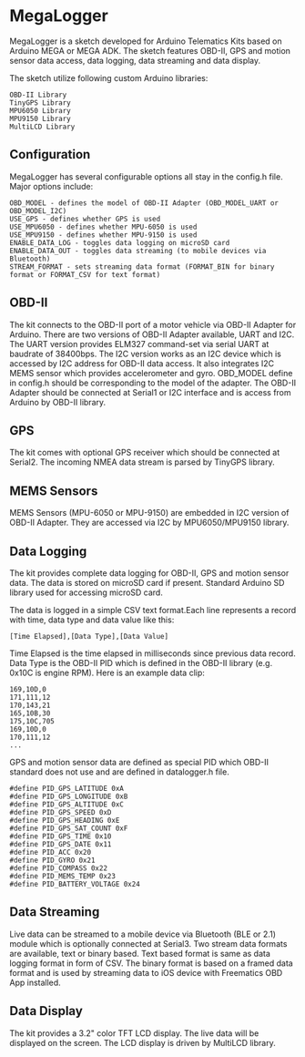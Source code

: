 MegaLogger
==========

MegaLogger is a sketch developed for Arduino Telematics Kits based on Arduino MEGA or MEGA ADK. The sketch features OBD-II, GPS and motion sensor data access, data logging, data streaming and data display.

The sketch utilize following custom Arduino libraries:

    OBD-II Library
    TinyGPS Library
    MPU6050 Library
    MPU9150 Library
    MultiLCD Library


Configuration
-------------

MegaLogger has several configurable options all stay in the config.h file. Major options include:

    OBD_MODEL - defines the model of OBD-II Adapter (OBD_MODEL_UART or OBD_MODEL_I2C)
    USE_GPS - defines whether GPS is used
    USE_MPU6050 - defines whether MPU-6050 is used
    USE_MPU9150 - defines whether MPU-9150 is used
    ENABLE_DATA_LOG - toggles data logging on microSD card
    ENABLE_DATA_OUT - toggles data streaming (to mobile devices via Bluetooth)
    STREAM_FORMAT - sets streaming data format (FORMAT_BIN for binary format or FORMAT_CSV for text format)

OBD-II
------

The kit connects to the OBD-II port of a motor vehicle via OBD-II Adapter for Arduino. There are two versions of OBD-II Adapter available, UART and I2C. The UART version provides ELM327 command-set via serial UART at baudrate of 38400bps. The I2C version works as an I2C device which is accessed by I2C address for OBD-II data access. It also integrates I2C MEMS sensor which provides accelerometer and gyro. OBD_MODEL define in config.h should be corresponding to the model of the adapter. The OBD-II Adapter should be connected at Serial1 or I2C interface and is access from Arduino by OBD-II library. 

GPS
---
The kit comes with optional GPS receiver which should be connected at Serial2. The incoming NMEA data stream is parsed by TinyGPS library.

MEMS Sensors
------------

MEMS Sensors (MPU-6050 or MPU-9150) are embedded in I2C version of OBD-II Adapter. They are accessed via I2C by MPU6050/MPU9150 library.

Data Logging
------------

The kit provides complete data logging for OBD-II, GPS and motion sensor data. The data is stored on microSD card if present. Standard Arduino SD library used for accessing microSD card.

The data is logged in a simple CSV text format.Each line represents a record with time, data type and data value like this:

    [Time Elapsed],[Data Type],[Data Value]

Time Elapsed is the time elapsed in milliseconds since previous data record. Data Type is the OBD-II PID which is defined in the OBD-II library (e.g. 0x10C is engine RPM). Here is an example data clip:

    169,10D,0
    171,111,12
    170,143,21
    165,10B,30
    175,10C,705
    169,10D,0
    170,111,12
    ...

GPS and motion sensor data are defined as special PID which OBD-II standard does not use and are defined in datalogger.h file.

    #define PID_GPS_LATITUDE 0xA
    #define PID_GPS_LONGITUDE 0xB
    #define PID_GPS_ALTITUDE 0xC
    #define PID_GPS_SPEED 0xD
    #define PID_GPS_HEADING 0xE
    #define PID_GPS_SAT_COUNT 0xF
    #define PID_GPS_TIME 0x10
    #define PID_GPS_DATE 0x11
    #define PID_ACC 0x20
    #define PID_GYRO 0x21
    #define PID_COMPASS 0x22
    #define PID_MEMS_TEMP 0x23
    #define PID_BATTERY_VOLTAGE 0x24

Data Streaming
--------------

Live data can be streamed to a mobile device via Bluetooth (BLE or 2.1) module which is optionally connected at Serial3. Two stream data formats are available, text or binary based. Text based format is same as data logging format in form of CSV. The binary format is based on a framed data format and is used by streaming data to iOS device with Freematics OBD App installed.

Data Display
------------

The kit provides a 3.2" color TFT LCD display. The live data will be displayed on the screen. The LCD display is driven by MultiLCD library.

